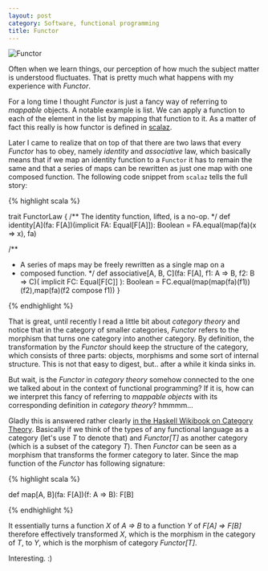 ```yaml
---
layout: post
category: Software, functional programming
title: Functor
---
```


![Functor](https://adit.io/imgs/functors/fmap_apply.png)

Often when we learn things, our perception of how much the subject
matter is understood fluctuates. That is pretty much what happens
with my experience with *Functor*.

For a long time I thought *Functor* is just a fancy way of referring
to *mappable* objects. A notable example is list. We can apply a
function to each of the element in the list by mapping that function
to it. As a matter of fact this really is how functor is defined in
[scalaz](https://github.com/scalaz/scalaz/blob/series/7.1.x/core/src/main/scala/scalaz/Functor.scala#L20).

Later I came to realize that on top of that there are two laws that
every *Functor* has to obey, namely *identity* and *associative* law,
which basically means that if we map an identity function to a `Functor`
it has to remain the same and that a series of maps can be rewritten
as just one map with one composed function. The following code snippet
from `scalaz` tells the full story:

{% highlight scala %}

trait FunctorLaw {
  /** The identity function, lifted, is a no-op. */
  def identity[A](fa: F[A])(implicit FA: Equal[F[A]]): Boolean =
    FA.equal(map(fa)(x => x), fa)

  /**
   * A series of maps may be freely rewritten as a single map on a
   * composed function.
   */
  def associative[A, B, C](fa: F[A], f1: A => B, f2: B => C)(
    implicit FC: Equal[F[C]]
  ): Boolean =
     FC.equal(map(map(fa)(f1))(f2),map(fa)(f2 compose f1))
}

{% endhighlight %}

That is great, until recently I read a little bit about *category theory*
and notice that in the category of smaller categories, *Functor* refers to
the morphism that turns one category into another category. By definition,
the transformation by the *Functor* should keep the structure of the
category, which consists of three parts: objects, morphisms and some
sort of internal structure. This is not that easy to digest, but.. after
a while it kinda sinks in.

But wait, is the *Functor* in *category theory* somehow connected to
the one we talked about in the context of functional programming? If
it is, how can we interpret this fancy of referring to *mappable objects*
with its corresponding definition in *category theory*? hmmmm...

Gladly this is answered rather clearly
[in the Haskell Wikibook on Category
Theory](https://en.wikibooks.org/wiki/Haskell/Category_theory#Functors_on_Hask).
Basically if we think of the types of any functional language as a
category (let's use *T* to denote that) and *Functor[T]* as another
category (which is a subset of the category *T*). Then *Functor* can
be seen as a morphism that transforms the former category to
later. Since the map function of the *Functor* has following
signature:

{% highlight scala %}

def map[A, B](fa: F[A])(f: A => B): F[B]

{% endhighlight %}

It essentially turns a function *X* of *A => B* to a function *Y* of *F[A] =>
F[B]* therefore effectively transformed *X*, which is the morphism in
the category of *T*, to *Y*, which is the morphism of category
*Functor[T]*.

Interesting. :)
